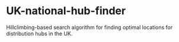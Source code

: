 # UK-national-hub-finder
Hillclimbing-based search algorithm for finding optimal locations for distribution hubs in the UK.
